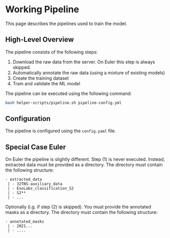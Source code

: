 # Working Pipeline

This page describes the pipelines used to train the model.

## High-Level Overview

The pipeline consists of the following steps:

1) Download the raw data from the server. On Euler this step is always skipped.
2) Automatically annotate the raw data (using a mixture of existing models)
3) Create the training dataset
4) Train and validate the ML model

The pipeline can be executed using the following command:

```bash
bash helper-scripts/pipeline.sh pipeline-config.yml 
```

## Configuration

The pipeline is configured using the `config.yaml` file.

## Special Case Euler

On Euler the pipeline is slightly different. Step (1) is never executed. Instead, extracted data must be provided
as a directory. The directory must contain the following structure:

```
- extracted_data
 | - 32TNS-auxiliary_data
 | - ExoLabs_classification_S2
 | - S2**
 | - ...
```

Optionally (i.g. if step (2) is skipped). You must provide the annotated masks as a directory. The directory must
contain the following structure:

```
- annotated_masks
 | - 2021...
 | - ....
```

